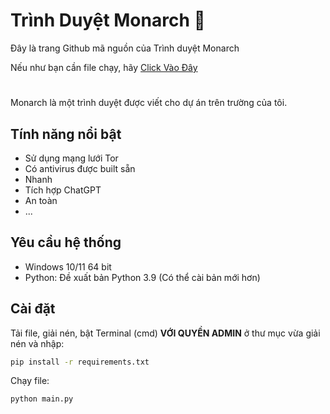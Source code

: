 # Trình Duyệt Monarch 🦋
Đây là trang Github mã nguồn của Trình duyệt Monarch

Nếu như bạn cần file chạy, hãy [Click Vào Đây](https://github.com/hhienuwu/MonarchBrowser/releases/tag/Monarch_v2.1.0)
# 
Monarch là một trình duyệt được viết cho dự án trên trường của tôi.

## Tính năng nổi bật

- Sử dụng mạng lưới Tor
- Có antivirus được built sẵn
- Nhanh
- Tích hợp ChatGPT
- An toàn
- ...

## Yêu cầu hệ thống
- Windows 10/11 64 bit
- Python: Đề xuất bản Python 3.9 (Có thể cài bản mới hơn)




## Cài đặt

Tải file, giải nén, bật Terminal (cmd) **VỚI QUYỀN ADMIN** ở thư mục vừa giải nén và nhập:

```bash
pip install -r requirements.txt
```
Chạy file:
```bash
python main.py
```
    
